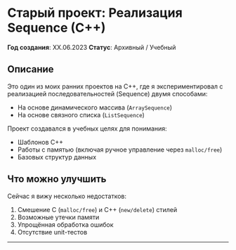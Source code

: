 # Старый проект: Реализация Sequence (C++)

**Год создания**: XX.06.2023
**Статус**: Архивный / Учебный  

## Описание
Это один из моих ранних проектов на C++, где я экспериментировал с реализацией последовательностей (Sequence) двумя способами:
- На основе динамического массива (`ArraySequence`)
- На основе связного списка (`ListSequence`)

Проект создавался в учебных целях для понимания:
- Шаблонов C++
- Работы с памятью (включая ручное управление через `malloc/free`)
- Базовых структур данных

## Что можно улучшить
Сейчас я вижу несколько недостатков:
1. Смешение C (`malloc/free`) и C++ (`new/delete`) стилей
2. Возможные утечки памяти
3. Упрощённая обработка ошибок
4. Отсутствие unit-тестов


---
